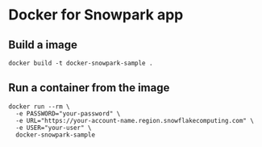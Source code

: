 # Docker for Snowpark app

## Build a image

```
docker build -t docker-snowpark-sample .
```

## Run a container from the image

```
docker run --rm \
  -e PASSWORD="your-password" \
  -e URL="https://your-account-name.region.snowflakecomputing.com" \
  -e USER="your-user" \
  docker-snowpark-sample
```
